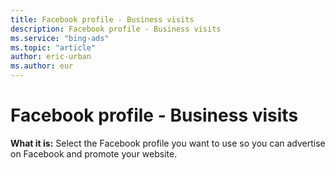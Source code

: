 ```yaml
---
title: Facebook profile - Business visits
description: Facebook profile - Business visits
ms.service: "bing-ads"
ms.topic: "article"
author: eric-urban
ms.author: eur
---
```


# Facebook profile - Business visits

**What it is:**  Select the Facebook profile you want to use so you can advertise on Facebook and promote your website.


